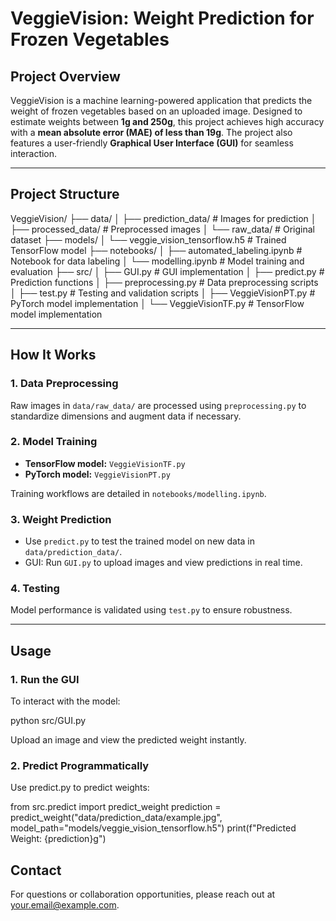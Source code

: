 # VeggieVision: Weight Prediction for Frozen Vegetables

## Project Overview
VeggieVision is a machine learning-powered application that predicts the weight of frozen vegetables based on an uploaded image. Designed to estimate weights between **1g and 250g**, this project achieves high accuracy with a **mean absolute error (MAE) of less than 19g**. The project also features a user-friendly **Graphical User Interface (GUI)** for seamless interaction.

---

## Project Structure

VeggieVision/ ├── data/ │ ├── prediction_data/ # Images for prediction │ ├── processed_data/ # Preprocessed images │ └── raw_data/ # Original dataset ├── models/ │ └── veggie_vision_tensorflow.h5 # Trained TensorFlow model ├── notebooks/ │ ├── automated_labeling.ipynb # Notebook for data labeling │ └── modelling.ipynb # Model training and evaluation ├── src/ │ ├── GUI.py # GUI implementation │ ├── predict.py # Prediction functions │ ├── preprocessing.py # Data preprocessing scripts │ ├── test.py # Testing and validation scripts │ ├── VeggieVisionPT.py # PyTorch model implementation │ └── VeggieVisionTF.py # TensorFlow model implementation


---

## How It Works

### 1. Data Preprocessing
Raw images in `data/raw_data/` are processed using `preprocessing.py` to standardize dimensions and augment data if necessary.

### 2. Model Training
- **TensorFlow model:** `VeggieVisionTF.py`  
- **PyTorch model:** `VeggieVisionPT.py`  

Training workflows are detailed in `notebooks/modelling.ipynb`.

### 3. Weight Prediction
- Use `predict.py` to test the trained model on new data in `data/prediction_data/`.
- GUI: Run `GUI.py` to upload images and view predictions in real time.

### 4. Testing
Model performance is validated using `test.py` to ensure robustness.

---

## Usage

### 1. Run the GUI
To interact with the model:

python src/GUI.py

Upload an image and view the predicted weight instantly.

### 2. Predict Programmatically
Use predict.py to predict weights:

from src.predict import predict_weight
prediction = predict_weight("data/prediction_data/example.jpg", model_path="models/veggie_vision_tensorflow.h5")
print(f"Predicted Weight: {prediction}g")

## Contact
For questions or collaboration opportunities, please reach out at your.email@example.com.